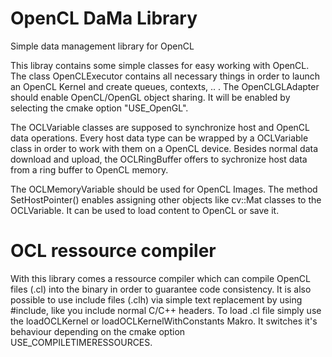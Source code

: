 # OpenCL DaMa Library
Simple data management library for OpenCL

This libray contains some simple classes for easy working with OpenCL.
The class OpenCLExecutor contains all necessary things in order to launch an OpenCL Kernel and create queues, contexts, .. .
The OpenCLGLAdapter should enable OpenCL/OpenGL object sharing. It will be enabled by selecting the cmake option "USE_OpenGL".

The OCLVariable classes are supposed to synchronize host and OpenCL data operations.
Every host data type can be wrapped by a OCLVariable class in order to work with them on a OpenCL device.
Besides normal data download and upload, the OCLRingBuffer offers to sychronize host data from a ring buffer to OpenCL memory.

The OCLMemoryVariable should be used for OpenCL Images. The method SetHostPointer() enables assigning other objects like cv::Mat classes to the OCLVariable. It can be used to load content to OpenCL or save it.

# OCL ressource compiler
With this library comes a ressource compiler which can compile OpenCL files (.cl) into the binary in order to guarantee code consistency.
It is also possible to use include files (.clh) via simple text replacement by using &#35;include, like you include normal C/C++ headers.
To load .cl file simply use the loadOCLKernel or loadOCLKernelWithConstants Makro. It switches it's behaviour depending on the cmake option USE_COMPILETIMERESSOURCES.
